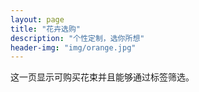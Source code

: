 ```yaml
---
layout: page
title: "花卉选购"
description: "个性定制，选你所想"
header-img: "img/orange.jpg"
---
```


这一页显示可购买花束并且能够通过标签筛选。
